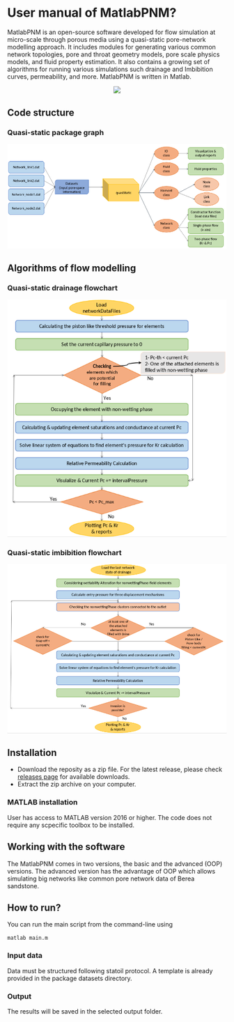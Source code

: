 # User manual of MatlabPNM?

MatlabPNM is an open-source software developed for flow simulation at micro-scale through porous media using a quasi-static pore-network modelling approach. It includes modules for generating various common network topologies, pore and throat geometry models, pore scale physics models, and fluid property estimation. It also contains a growing set of algorithms for running various simulations such drainage and Imbibition curves, permeability, and more. MatlabPNM is written in Matlab.
<p align="center">
  <img src="../results/PNM.gif" width="500"/>
</p>


## Code structure

### Quasi-static package graph
<p align="center">
  <img src="../results/quasi.png" width="700"/>
</p>


## Algorithms of flow modelling

### Quasi-static drainage flowchart
<p align="center">
  <img src="../results/drain.png" width="600"/>
</p>

### Quasi-static imbibition flowchart
<p align="center">
  <img src="../results/imb.png" width="800"/>
</p>

## Installation
* Download the reposity as a zip file. For the latest release, please check [releases page](https://github.com/mhgolestan/MatlabPNM/releases/) for available downloads.
* Extract the zip archive on your computer.

### MATLAB installation
User has access to MATLAB version 2016 or higher. The code does not require any scpecific toolbox to be installed.



## Working with the software
The MatlabPNM comes in two versions, the basic and the advanced (OOP) versions. The advanced version has the advantage of OOP which allows simulating big networks like common pore network data of Berea sandstone.  

## How to run?
You can run the main script from the command-line using
```
matlab main.m
```

### Input data
Data must be structured following statoil protocol. A template is already provided in the package datasets directory.
<!-- TODO -->


### Output 
The results will be saved in the selected output folder. 
<!-- TODO -->
